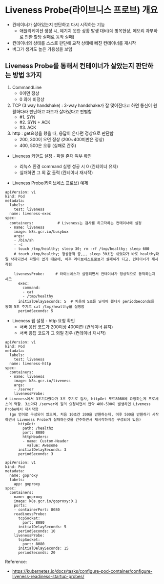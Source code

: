 # Liveness Probe(라이브니스 프로브) 개요
- 컨테이너가 살아있는지 판단하고 다시 시작하는 기능
  - 애플리케이션 생성 시, 예기치 못한 상황 발생 대비(예:병목현상, 메모리 과부하로 인한 할당 실패로 동작 실패) 
- 컨테이너의 상태를 스스로 판단해 교착 상태에 빠진 컨테이너를 재시작
- 버그가 생겨도 높은 가용성을 보임

## Liveness Probe를 통해서 컨테이너가 살았는지 판단하는 방법 3가지
1. CommandLine
   - 0이면 정상
   - 0 외에 비정상
2. TCP (3 way handshake) : 3-way handshake가 잘 맺어진다고 하면 통신이 원활하다라 판단하고 파드가 살아있다고 판별함
   - #1. SYN
   - #2. SYN + ACK
   - #3. ACK
3. http : get요청을 했을 때, 응답이 온다면 정상으로 판단함
   - 200, 300이 오면 정상 (200~400미만은 정상)
   - 400, 500은 오류 (실패로 간주)


- Liveness 커맨드 설정 - 파일 존재 여부 확인
   - 리눅스 환경 command 실행 성공 시 0 (컨테이너 유지)
   - 실패하면 그 외 값 출력 (컨테이너 재시작)

- Liveness Probe(라이브네스 프로브) 예제
```
apiVersion: v1
kind: Pod
metadata:
  labels:
    test: liveness
  name: liveness-exec
spec:
  containers:           # Liveness는 검사를 하고자하는 컨테이너에 설정
  - name: liveness
    image: k8s.gcr.io/busybox
    args:
    - /bin/sh
    - -c
    - touch /tmp/healthy; sleep 30; rm -rf /tmp/healthy; sleep 600  
    # touch /tmp/healthy; 정상동작 중,,, sleep 30초간 쉬었다가 바로 healthy파일 삭제되면서 파일이 없기 떄문에, 이후 라이브네스프로브가 실패하게 되고, 컨테이너가 재시작됨
   
    livenessProbe:     # 라이브네스가 실행되면서 컨테이너가 정상적으로 동작하는지 체크
      exec:
        command:
        - cat
        - /tmp/healthy  
      initialDelaySeconds: 5  # 처음에 5초를 딜레이 했다가 periodSeconds를 통해 5초 주기로 cat /tmp/healthy를 실행함
      periodSeconds: 5
```


- Liveness 웹 설정 - http 요청 확인
   - 서버 응답 코드가 200이상 400미만 (컨테이너 유지)
   - 서버 응답 코드가 그 외일 경우 (컨테이너 재시작)

```
apiVersion: v1
kind: Pod
metadata:
  labels:
    test: liveness
  name: liveness-http
spec:
  containers:
  - name: liveness
    image: k8s.gcr.io/liveness
    args:
    - /server
    livenessProbe:  
# Liveness에서 3초기다렸다가 3초 주기로 검사, httpGet 포트8080에 요청하는게 프로세스의 역할. 3초마다 /server에 질의 요청하면서 만약 400-500이 발생하면 Liveness Probe에서 재시작함
  (go 언어로 구성되어 있으며, 처음 10초간 200을 반환하는데, 이후 500을 반환하기 시작하면서 Liveness Probe가 실패하는것을 간주하면서 재시작하게끔 구성되어 있음)
      httpGet:
        path: /healthz
        port: 8080
        httpHeaders:
        - name: Custom-Header
          value: Awesome
      initialDelaySeconds: 3
      periodSeconds: 3
```


```
apiVersion: v1
kind: Pod
metadata:
  name: goproxy
  labels:
    app: goproxy
spec:
  containers:
  - name: goproxy
    image: k8s.gcr.io/goproxy:0.1
    ports:
    - containerPort: 8080
    readinessProbe:
      tcpSocket:
        port: 8080
      initialDelaySeconds: 5
      periodSeconds: 10
    livenessProbe:
      tcpSocket:
        port: 8080
      initialDelaySeconds: 15
      periodSeconds: 20
```


Reference:
- https://kubernetes.io/docs/tasks/configure-pod-container/configure-liveness-readiness-startup-probes/
